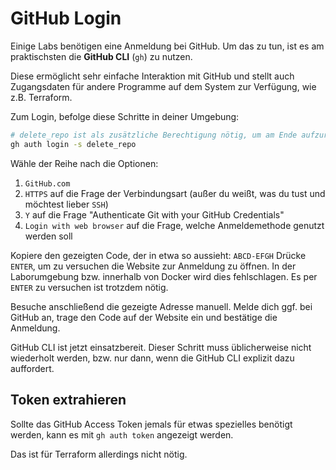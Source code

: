 # GitHub Login

Einige Labs benötigen eine Anmeldung bei GitHub. Um das zu tun, ist es am praktischsten
die **GitHub CLI** (`gh`) zu nutzen.

Diese ermöglicht sehr einfache Interaktion mit GitHub und stellt auch Zugangsdaten für andere
Programme auf dem System zur Verfügung, wie z.B. Terraform.

Zum Login, befolge diese Schritte in deiner Umgebung:

```bash
# delete_repo ist als zusätzliche Berechtigung nötig, um am Ende aufzuräumen
gh auth login -s delete_repo
```

Wähle der Reihe nach die Optionen:

1. `GitHub.com`
2. `HTTPS` auf die Frage der Verbindungsart (außer du weißt, was du tust und möchtest lieber `SSH`)
3. `Y` auf die Frage "Authenticate Git with your GitHub Credentials"
4. `Login with web browser` auf die Frage, welche Anmeldemethode genutzt werden soll

Kopiere den gezeigten Code, der in etwa so aussieht: `ABCD-EFGH`
Drücke `ENTER`, um zu versuchen die Website zur Anmeldung zu öffnen.
In der Laborumgebung bzw. innerhalb von Docker wird dies fehlschlagen.
Es per `ENTER` zu versuchen ist trotzdem nötig.

Besuche anschließend die gezeigte Adresse manuell.
Melde dich ggf. bei GitHub an, trage den Code auf der Website ein und bestätige die Anmeldung.

GitHub CLI ist jetzt einsatzbereit. Dieser Schritt muss üblicherweise nicht wiederholt werden,
bzw. nur dann, wenn die GitHub CLI explizit dazu auffordert.

## Token extrahieren

Sollte das GitHub Access Token jemals für etwas spezielles benötigt werden,
kann es mit `gh auth token` angezeigt werden.

Das ist für Terraform allerdings nicht nötig.
